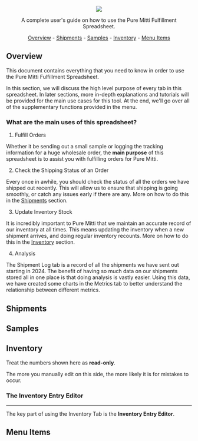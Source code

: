 <p align="center">
  <img src="https://encrypted-tbn0.gstatic.com/images?q=tbn:ANd9GcQMVq98JWAYA6U5e3GFimpvmDhCsFVOvjuMqiuFLi1R5G_zolj5Sbo5Wp36Y75EpUukeb8&usqp=CAU" />
</p>
<p align="center">
  A complete user's guide on how to use the Pure Mitti Fulfillment Spreadsheet.
</p>
<p align="center">
  <a href='#inventory'>Overview</a> - 
  <a href='#shipments'>Shipments</a> -
  <a href='#samples'>Samples</a> -
  <a href='#inventory'>Inventory</a> -
  <a href='#menu-items'>Menu Items</a>
</p>

## Overview

This document contains everything that you need to know in order to use the Pure Mitti Fulfillment Spreadsheet.

In this section, we will discuss the high level purpose of every tab in this spreadsheet. In later sections, more in-depth explanations and tutorials will be provided for the main use cases for this tool. At the end, we'll go over all of the supplementary functions provided in the menu.

### What are the main uses of this spreadsheet?

1. Fulfill Orders

Whether it be sending out a small sample or logging the tracking information for a huge wholesale order, the **main purpose** of this spreadsheet is to assist you with fulfilling orders for Pure Mitti.

2. Check the Shipping Status of an Order

Every once in awhile, you should check the status of all the orders we have shipped out recently. This will allow us to ensure that shipping is going smoothly, or catch any issues early if there are any. More on how to do this in the [Shipments](#shipments) section.

3. Update Inventory Stock

It is incredibly important to Pure Mitti that we maintain an accurate record of our inventory at all times. This means updating the inventory when a new shipment arrives, and doing regular inventory recounts. More on how to do this in the [Inventory](#inventory) section.

4. Analysis

The Shipment Log tab is a record of all the shipments we have sent out starting in 2024. The benefit of having so much data on our shipments stored all in one place is that doing analysis is vastly easier. Using this data, we have created some charts in the Metrics tab to better understand the relationship between different metrics.

## Shipments

## Samples

## Inventory

Treat the numbers shown here as **read-only**.

The more you manually edit on this side, the more likely it is for mistakes to occur.

### The Inventory Entry Editor

---

The key part of using the Inventory Tab is the **Inventory Entry Editor**.

## Menu Items
